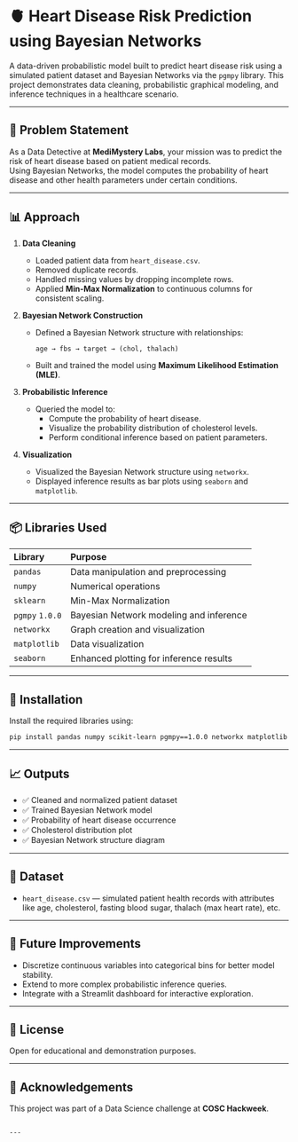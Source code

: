 # 🫀 Heart Disease Risk Prediction using Bayesian Networks

A data-driven probabilistic model built to predict heart disease risk using a simulated patient dataset and Bayesian Networks via the `pgmpy` library. This project demonstrates data cleaning, probabilistic graphical modeling, and inference techniques in a healthcare scenario.

---

## 📌 Problem Statement

As a Data Detective at **MediMystery Labs**, your mission was to predict the risk of heart disease based on patient medical records.  
Using Bayesian Networks, the model computes the probability of heart disease and other health parameters under certain conditions.

---

## 📊 Approach

1. **Data Cleaning**
   - Loaded patient data from `heart_disease.csv`.
   - Removed duplicate records.
   - Handled missing values by dropping incomplete rows.
   - Applied **Min-Max Normalization** to continuous columns for consistent scaling.

2. **Bayesian Network Construction**
   - Defined a Bayesian Network structure with relationships:
     ```
     age → fbs → target → (chol, thalach)
     ```
   - Built and trained the model using **Maximum Likelihood Estimation (MLE)**.

3. **Probabilistic Inference**
   - Queried the model to:
     - Compute the probability of heart disease.
     - Visualize the probability distribution of cholesterol levels.
     - Perform conditional inference based on patient parameters.

4. **Visualization**
   - Visualized the Bayesian Network structure using `networkx`.
   - Displayed inference results as bar plots using `seaborn` and `matplotlib`.

---

## 📦 Libraries Used  

| Library          | Purpose                          |
|:----------------|:---------------------------------|
| `pandas`         | Data manipulation and preprocessing |
| `numpy`          | Numerical operations             |
| `sklearn`        | Min-Max Normalization             |
| `pgmpy` `1.0.0`  | Bayesian Network modeling and inference |
| `networkx`       | Graph creation and visualization  |
| `matplotlib`     | Data visualization                |
| `seaborn`        | Enhanced plotting for inference results |

---

## 🔧 Installation  

Install the required libraries using:

```bash
pip install pandas numpy scikit-learn pgmpy==1.0.0 networkx matplotlib seaborn
````

---

## 📈 Outputs

* ✅ Cleaned and normalized patient dataset
* ✅ Trained Bayesian Network model
* ✅ Probability of heart disease occurrence
* ✅ Cholesterol distribution plot
* ✅ Bayesian Network structure diagram

---

## 📂 Dataset

* `heart_disease.csv` — simulated patient health records with attributes like age, cholesterol, fasting blood sugar, thalach (max heart rate), etc.

---

## 📌 Future Improvements

* Discretize continuous variables into categorical bins for better model stability.
* Extend to more complex probabilistic inference queries.
* Integrate with a Streamlit dashboard for interactive exploration.

---

## 📜 License

Open for educational and demonstration purposes.

---

## 🙌 Acknowledgements

This project was part of a Data Science challenge at **COSC Hackweek**.

```

---

